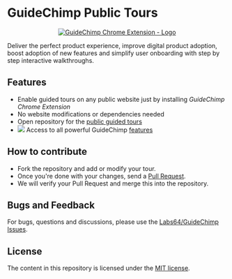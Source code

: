 # GuideChimp Public Tours

<a href="https://chrome.google.com/webstore/detail/guidechimp-chrome-extensi/afecedbgkfoijeligfjflidfddndnjng"><p align="center"><img src="https://io.labs64.com/GuideChimp/docs/img/guidechimp-logo-transparent-chrome.png" alt="GuideChimp Chrome Extension - Logo"></p></a>

Deliver the perfect product experience, improve digital product adoption, boost adoption of new features and simplify user onboarding with step by step interactive walkthroughs.

## Features

- Enable guided tours on any public website just by installing *GuideChimp Chrome Extension*
- No website modifications or dependencies needed
- Open repository for the [public guided tours](https://github.com/Labs64/GuideChimp-tours/tree/master/guidechimp/tours)
- <img src="https://raw.githubusercontent.com/Labs64/GuideChimp/master/docs/img/guidechimp-icon-32x32.png"> Access to all powerful GuideChimp [features](https://www.labs64.com/guidechimp/#Examples)

## How to contribute

- Fork the repository and add or modify your tour.
- Once you're done with your changes, send a [Pull Request](https://github.com/Labs64/GuideChimp-tours/pulls).
- We will verify your Pull Request and merge this into the repository.

## Bugs and Feedback

For bugs, questions and discussions, please use the [Labs64/GuideChimp Issues](https://github.com/Labs64/GuideChimp/issues).

## License

The content in this repository is licensed under the [MIT license](LICENSE).

